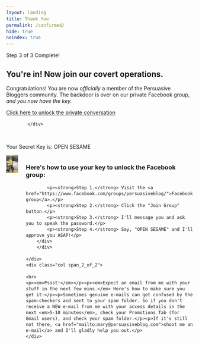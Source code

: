 ```yaml
---
layout: landing
title: Thank You
permalink: /confirmed/
hide: true
noindex: true
---
```


<div class="container-fluid">
            <div id="invite-header" class="row">
                        <div class="progress">
  <div class="progress-bar progress-bar-striped active" role="progressbar" aria-valuenow="50" aria-valuemin="0" aria-valuemax="100" style="width: 100%">
    <span class="sr-only">Step 3 of 3 Complete!</span>
  </div>
  </div>
                    <h2>You're in! Now join our covert operations.</h2>
                    <p>Congratulations! You are now <em>officially</em> a member of the Persuasive Bloggers community. The backdoor is over on our private Facebook group, <em>and you now have the key.</em></p>
            </div>
            <!--social-->
            <div id="social-bar" class="row social-bar">
                <a href="http://www.facebook.com/groups/persuasiveblog">
                    <div class="button button-large">Click here to unlock the private conversation</div>
                </a>
            
            </div>
<div class="padding-regular no-padding-top no-padding-bottom">&nbsp;<p>Your Secret Key is: <span class="highlight">OPEN SESAME</span></p></div>

<div class="columns group">
    <div class="col span_1_of_2">
        <img src="/img/photoshoot-(20).jpg">
    </div> 
    <div class="col span_1_of_2">
        <div class="bubble-left">
            <div class="text-align-left">
            <h3>Here's how to use your key to unlock the Facebook group:</h3>
            
            <p><strong>Step 1.</strong> Visit the <a href="https://www.facebook.com/groups/persuasiveblog/">Facebook group</a>.</p>
            <p><strong>Step 2.</strong> Click the "Join Group" button.</p>
            <p><strong>Step 3.</strong> I'll message you and ask you to speak the password.</p>
            <p><strong>Step 4.</strong> Say, "OPEN SESAME" and I'll approve you ASAP!</p>
        </div>
        </div>
    
    </div>
    <div class="col span_2_of_2">
    
    <hr>
    <p><em>Pssst!</em></p><p><em>Expect an email from me with your stuff in the next few mins.</em> Here's how to make sure you get it:</p><p>Sometimes genuine e-mails can get confused by the spam-checkers and sent to your spam folder. So if you don't receive a NEW e-mail from me with your access details in the next <em>5-10 minutes</em>, check your Promotions Tab (for Gmail users), and check your spam folder.</p><p>If it's still not there, <a href="mailto:mary@persuasiveblog.com">shoot me an e-mail</a> and I'll gladly help you out.</p>
    </div>
</div>


          
        
</div>
